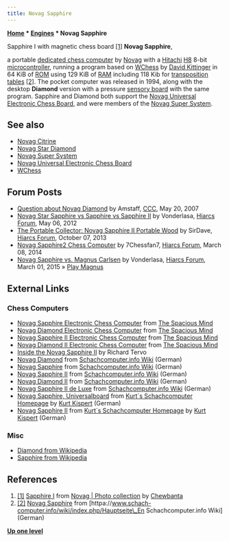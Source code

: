 ```yaml
---
title: Novag Sapphire
---
```

**[Home](Home "Home") \* [Engines](Engines "Engines") \* Novag Sapphire**



 [](https://www.flickr.com/photos/10261668@N05/858171271/in/album-72157600922171918/) Sapphire I with magnetic chess board <a id="cite-note-1" href="#cite-ref-1">[1]</a> 
**Novag Sapphire**,  

a portable [dedicated chess computer](Dedicated_Chess_Computers "Dedicated Chess Computers") by [Novag](Novag "Novag") with a [Hitachi](https://en.wikipedia.org/wiki/Hitachi) [H8](H8 "H8") 8-bit [microcontroller](https://en.wikipedia.org/wiki/Microcontroller), 
running a program based on [WChess](WChess "WChess") by [David Kittinger](David_Kittinger "David Kittinger") in 64 KiB of [ROM](Memory#ROM "Memory") using 129 KiB of [RAM](Memory#RAM "Memory") including 118 Kib for [transposition tables](Transposition_Table "Transposition Table") <a id="cite-note-2" href="#cite-ref-2">[2]</a>. 
The pocket computer was released in 1994, along with the desktop **Diamond** version with a pressure [sensory board](Sensory_Board "Sensory Board") with the same program. 
Sapphire and Diamond both support the [Novag Universal Electronic Chess Board](Novag_Universal_Electronic_Chess_Board "Novag Universal Electronic Chess Board"), and were members of the [Novag Super System](index.php?title=Novag_Super_System&action=edit&redlink=1 "Novag Super System (page does not exist)"). 



## See also


* [Novag Citrine](Novag_Citrine "Novag Citrine")
* [Novag Star Diamond](index.php?title=Novag_Star_Diamond&action=edit&redlink=1 "Novag Star Diamond (page does not exist)")
* [Novag Super System](index.php?title=Novag_Super_System&action=edit&redlink=1 "Novag Super System (page does not exist)")
* [Novag Universal Electronic Chess Board](Novag_Universal_Electronic_Chess_Board "Novag Universal Electronic Chess Board")
* [WChess](WChess "WChess")


## Forum Posts


* [Question about Novag Diamond](http://www.talkchess.com/forum/viewtopic.php?t=13909) by Amstaff, [CCC](CCC "CCC"), May 20, 2007
* [Novag Star Sapphire vs Sapphire vs Sapphire II](http://www.hiarcs.net/forums/viewtopic.php?t=4808) by Vonderlasa, [Hiarcs Forum](Computer_Chess_Forums "Computer Chess Forums"), May 06, 2012
* [The Portable Collector: Novag Sapphire II Portable Wood](http://www.hiarcs.net/forums/viewtopic.php?t=6272) by SirDave, [Hiarcs Forum](Computer_Chess_Forums "Computer Chess Forums"), October 07, 2013
* [Novag Sapphire2 Chess Computer](http://www.hiarcs.net/forums/viewtopic.php?t=6640) by 7Chessfan7, [Hiarcs Forum](Computer_Chess_Forums "Computer Chess Forums"), March 08, 2014
* [Novag Sapphire vs. Magnus Carlsen](http://www.hiarcs.net/forums/viewtopic.php?t=7072) by Vonderlasa, [Hiarcs Forum](Computer_Chess_Forums "Computer Chess Forums"), March 01, 2015 » [Play Magnus](index.php?title=Play_Magnus&action=edit&redlink=1 "Play Magnus (page does not exist)")


## External Links


### Chess Computers


* [Novag Sapphire Electronic Chess Computer](http://www.spacious-mind.com/html/sapphire.html) from [The Spacious Mind](The_Spacious_Mind "The Spacious Mind")
* [Novag Diamond Electronic Chess Computer](http://www.spacious-mind.com/html/diamond.html) from [The Spacious Mind](The_Spacious_Mind "The Spacious Mind")
* [Novag Sapphire II Electronic Chess Computer](http://www.spacious-mind.com/html/sapphire_ii.html) from [The Spacious Mind](The_Spacious_Mind "The Spacious Mind")
* [Novag Diamond II Electronic Chess Computer](http://www.spacious-mind.com/html/diamond_ii.html) from [The Spacious Mind](The_Spacious_Mind "The Spacious Mind")
* [Inside the Novag Sapphire II](http://www.tervo.ca/chess/sapphire.htm) by Richard Tervo
* [Novag Diamond](https://www.schach-computer.info/wiki/index.php?title=Novag_Diamond) from [Schachcomputer.info Wiki](https://www.schach-computer.info/wiki/index.php/Hauptseite_En) (German)
* [Novag Sapphire](https://www.schach-computer.info/wiki/index.php/Novag_Sapphire) from [Schachcomputer.info Wiki](https://www.schach-computer.info/wiki/index.php/Hauptseite_En) (German)
* [Novag Sapphire II](https://www.schach-computer.info/wiki/index.php?title=Novag_Sapphire_II) from [Schachcomputer.info Wiki](https://www.schach-computer.info/wiki/index.php/Hauptseite_En) (German)
* [Novag Diamond II](https://www.schach-computer.info/wiki/index.php?title=Novag_Diamond_II) from [Schachcomputer.info Wiki](https://www.schach-computer.info/wiki/index.php/Hauptseite_En) (German)
* [Novag Sapphire II de Luxe](https://www.schach-computer.info/wiki/index.php/Novag_Sapphire_II_de_Luxe) from [Schachcomputer.info Wiki](https://www.schach-computer.info/wiki/index.php/Hauptseite_En) (German)
* [Novag Sapphire, Universalboard](https://www.schachcomputer.at/sapphire.htm) from [Kurt´s Schachcomputer Homepage](https://www.schachcomputer.at/index.htm) by [Kurt Kispert](Kurt_Kispert "Kurt Kispert") (German)
* [Novag Sapphire II](https://www.schachcomputer.at/sapphi2.htm) from [Kurt´s Schachcomputer Homepage](https://www.schachcomputer.at/index.htm) by [Kurt Kispert](Kurt_Kispert "Kurt Kispert") (German)


### Misc


* [Diamond from Wikipedia](https://en.wikipedia.org/wiki/Diamond)
* [Sapphire from Wikipedia](https://en.wikipedia.org/wiki/Sapphire)


## References


1. <a id="cite-ref-1" href="#cite-note-1">[1]</a> [Sapphire I](https://www.flickr.com/photos/10261668@N05/858171271/in/album-72157600922171918/) from [Novag | Photo collection](http://www.flickr.com/photos/10261668@N05/sets/72157600922171918/) by [Chewbanta](Steve_Blincoe "Steve Blincoe")
2. <a id="cite-ref-2" href="#cite-note-2">[2]</a> [Novag Sapphire](https://www.schach-computer.info/wiki/index.php/Novag_Sapphire) from [httpa://www.schach-computer.info/wiki/index.php/Hauptseite\_En Schachcomputer.info Wiki] (German)

**[Up one level](Engines "Engines")**







 

